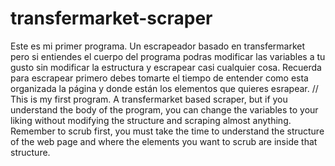 # transfermarket-scraper
Este es mi primer programa. Un escrapeador basado en transfermarket pero si entiendes el cuerpo del programa podras modificar las variables a tu gusto sin modificar la estructura y escrapear casi cualquier cosa. Recuerda para escrapear primero debes tomarte el tiempo de entender como esta organizada la página y donde están los elementos que quieres esrapear. //
This is my first program. A transfermarket based scraper, but if you understand the body of the program, you can change the variables to your liking without modifying the structure and scraping almost anything. Remember to scrub first, you must take the time to understand the structure of the web page and where the elements you want to scrub are inside that structure.
